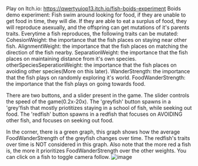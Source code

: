 Play on Itch.io: https://qwertyuiop13.itch.io/fish-boids-experiment
Boids demo experiment:
Fish swim around looking for food, if they are unable to get food in time, they will die. If they are able to eat a surplus of food, they will reproduce asexually, and the offspring can get mutations of it's parents traits.
Everytime a fish reproduces, the following traits can be mutated:
CohesionWeight: the importance that the fish places on staying near other fish.
AlignmentWeight: the importance that the fish places on matching the direction of the fish nearby.
SeparationWeight: the importance that the fish places on maintaining distance from it's own species.
otherSpeciesSeperationWeight: the importance that the fish places on avoiding other species(More on this later).
WanderStrength: the importance that the fish plays on randomly exploring it's world.
FoodWanderStrength: the importance that the fish plays on going towards food.

There are two buttons, and a slider present in the game. 
The slider controls the speed of the game(0.2x-20x). The 'greyfish' button spawns in a 'grey'fish that mostly priotitizes staying in a school of fish, while seeking out food. The 'redfish' button spawns in a redfish that focuses on AVOIDING other fish, and focuses on seeking out food.

In the corner, there is a green graph, this graph shows how the average FoodWanderStrength of the greyfish changes over time. The redfish's traits over time is NOT considered in this graph.
Also note that the more red a fish is, the more it prioritizes FoodWanderStrength over the other weights.
You can click on a fish to toggle camera follow.
![image](https://github.com/user-attachments/assets/07ecc8bf-dd7f-4316-a60e-78f56e7af67a)
